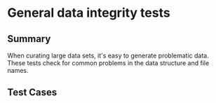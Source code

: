 # General data integrity tests

## Summary

When curating large data sets, it's easy to generate problematic data. These tests check for common problems in the data structure and file names.


## Test Cases


